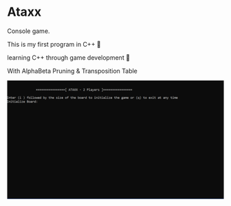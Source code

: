 # Ataxx 

Console game.

This is my first program in C++ :hugs:

learning C++ through game development :woman_dancing:

With AlphaBeta Pruning & Transposition Table

![Ataxx Demo](Demo/Ataxx.gif)




